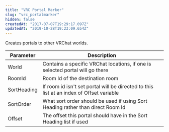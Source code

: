 ```yaml
---
title: "VRC Portal Marker"
slug: "vrc_portalmarker"
hidden: false
createdAt: "2017-07-07T19:29:17.097Z"
updatedAt: "2019-10-28T19:23:09.654Z"
---
```

Creates portals to other VRChat worlds.

| Parameter | Description                                                                   |
| --- |-------------------------------------------------------------------------------|
| World | Contains a specific VRChat locations, if one is selected portal will go there |
| RoomId | Room Id of the destination room                                                 |
| SortHeading | If room id isn't set portal will be directed to this list at an index of Offset variable       |
| SortOrder | What sort order should be used if using Sort Heading rather than direct Room Id             |
| Offset | The offset this portal should have in the Sort Heading list if used                       |
